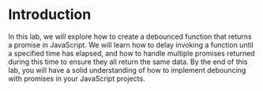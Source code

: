 # Introduction

In this lab, we will explore how to create a debounced function that returns a promise in JavaScript. We will learn how to delay invoking a function until a specified time has elapsed, and how to handle multiple promises returned during this time to ensure they all return the same data. By the end of this lab, you will have a solid understanding of how to implement debouncing with promises in your JavaScript projects.
